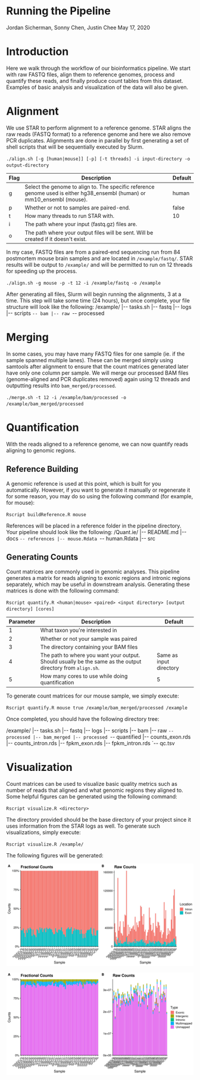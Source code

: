 # Running the Pipeline
Jordan Sicherman, Sonny Chen, Justin Chee
May 17, 2020

# Introduction
Here we walk through the workflow of our bioinformatics pipeline. We start with raw FASTQ files, align them to reference genomes, process and quantify these reads, and finally produce count tables from this dataset. Examples of basic analysis and visualization of the data will also be given.

# Alignment
We use STAR to perform alignment to a reference genome. STAR aligns the raw reads (FASTQ format) to a reference genome and here we also remove PCR duplicates. Alignments are done in parallel by first generating a set of shell scripts that will be sequentially executed by Slurm.

`./align.sh [-g [human|mouse]] [-p] [-t threads] -i input-directory -o output-directory`

| Flag | Description | Default |
| ---- | ----------- | ------- |
| g | Select the genome to align to. The specific reference genome used is either hg38_ensembl (human) or mm10_ensembl (mouse). | human |
| p | Whether or not to samples are paired-end. | false |
| t | How many threads to run STAR with. | 10 |
| i | The path where your input (fastq.gz) files are. | |
| o | The path where your output files will be sent. Will be created if it doesn't exist. | |

In my case, FASTQ files are from a paired-end sequencing run from 84 postmortem mouse brain samples and are located in `/example/fastq/`. STAR results will be output to `/example/` and will be permitted to run on 12 threads for speeding up the process.

`./align.sh -g mouse -p -t 12 -i /example/fastq -o /example`

After generating all files, Slurm will begin running the alignments, 3 at a time. This step will take some time (24 hours), but once complete, your file structure will look like the following:
/example/
|-- tasks.sh
|-- fastq
|-- logs
|-- scripts
`-- bam
    |-- raw
    `-- processed

# Merging
In some cases, you may have many FASTQ files for one sample (ie. if the sample spanned multiple lanes). These can be merged simply using samtools after alignment to ensure that the count matrices generated later have only one column per sample. We will merge our processed BAM files (genome-aligned and PCR duplicates removed) again using 12 threads and outputting results into `bam_merged/processed`.

`./merge.sh -t 12 -i /example/bam/processed -o /example/bam_merged/processed`

# Quantification
With the reads aligned to a reference genome, we can now quantify reads aligning to genomic regions.

## Reference Building
A genomic reference is used at this point, which is built for you automatically. However, if you want to generate it manually or regenerate it for some reason, you may do so using the following command (for example, for mouse):

`Rscript buildReference.R mouse`

References will be placed in a reference folder in the pipeline directory. Your pipeline should look like the following:
/Quant.ie/
|-- README.md
|-- docs
`-- references
    |-- mouse.Rdata
    `-- human.Rdata
|-- src

## Generating Counts
Count matrices are commonly used in genomic analyses. This pipeline generates a matrix for reads aligning to exonic regions and intronic regions separately, which may be useful in downstream analysis. Generating these matrices is done with the following command:

`Rscript quantify.R <human|mouse> <paired> <input directory> [output directory] [cores]`

| Parameter | Description | Default |
| --------- | ----------- | ------- |
| 1 | What taxon you're interested in | |
| 2 | Whether or not your sample was paired | |
| 3 | The directory containing your BAM files | |
| 4 | The path to where you want your output. Should usually be the same as the output directory from `align.sh`. | Same as input directory |
| 5 | How many cores to use while doing quantification | 5 |

To generate count matrices for our mouse sample, we simply execute:

`Rscript quantify.R mouse true /example/bam_merged/processed /example`

Once completed, you should have the following directory tree:

/example/
|-- tasks.sh
|-- fastq
|-- logs
|-- scripts
|-- bam
    |-- raw
    `-- processed
|-- bam_merged
    |-- processed
`-- quantified
    |-- counts_exon.rds
    |-- counts_intron.rds
    |-- fpkm_exon.rds
    |-- fpkm_intron.rds
    `-- qc.tsv

# Visualization
Count matrices can be used to visualize basic quality metrics such as number of reads that aligned and what genomic regions they aligned to. Some helpful figures can be generated using the following command:

`Rscript visualize.R <directory>`

The directory provided should be the base directory of your project since it uses information from the STAR logs as well. To generate such visualizations, simply execute:

`Rscript visualize.R /example/`

The following figures will be generated:

![](count_distribution.jpeg)

![](mapping_distribution.jpeg)